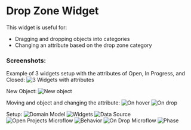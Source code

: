 # Drop Zone Widget

This widget is useful for:

 * Dragging and dropping objects into categories
 * Changing an attribute based on the drop zone category



### Screenshots:

Example of 3 widgets setup with the attributes of Open, In Progress, and Closed:
![3 Widgets with attributes](https://github.com/andylushman/DropZone-Widget/blob/master/src/Screenshots/3Widgets.PNG)

New Object:
![New object](https://github.com/andylushman/DropZone-Widget/blob/master/src/Screenshots/NewObject.PNG)

Moving and object and changing the attribute:
![On hover](https://github.com/andylushman/DropZone-Widget/blob/master/src/Screenshots/OnHover.PNG)
![On drop](https://github.com/andylushman/DropZone-Widget/blob/master/src/Screenshots/OnDrop.PNG)


Setup:
![Domain Model](https://github.com/andylushman/DropZone-Widget/blob/master/src/Screenshots/DomainModel.PNG)
![Widgets](https://github.com/andylushman/DropZone-Widget/blob/master/src/Screenshots/Widgets.PNG)
![Data Source](https://github.com/andylushman/DropZone-Widget/blob/master/src/Screenshots/DataSource.PNG)
![Open Projects Microflow](https://github.com/andylushman/DropZone-Widget/blob/master/src/Screenshots/OpenProjectsMF.PNG)
![Behavior](https://github.com/andylushman/DropZone-Widget/blob/master/src/Screenshots/Behavior.PNG)
![On Drop Microflow](https://github.com/andylushman/DropZone-Widget/blob/master/src/Screenshots/OnDropMF.PNG)
![Phase](https://github.com/andylushman/DropZone-Widget/blob/master/src/Screenshots/Phase.PNG)
